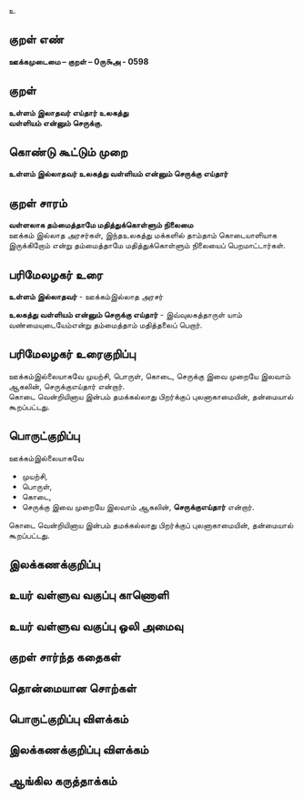 உ

## குறள் எண் 

**ஊக்கமுடைமை – குறள் – 0ரு௯அ - 0598**  

## குறள் 

**உள்ளம் இலாதவர் எய்தார் உலகத்து  
வள்ளியம் என்னும் செருக்கு.**    

## கொண்டு கூட்டும் முறை

**உள்ளம் இல்லாதவர் உலகத்து வள்ளியம் என்னும் செருக்கு எய்தார்**

## குறள் சாரம் 

**வள்ளலாக தம்மைத்தாமே மதித்துக்கொள்ளும் நிலைமை**  
ஊக்கம் இல்லாத அரசர்கள், இந்தஉலகத்து மக்களில் தாம்தாம் கொடையாளியாக இருக்கிறோம் என்று தம்மைத்தாமே மதித்துக்கொள்ளும் நிலையைப் பெறமாட்டார்கள்.  

## பரிமேலழகர் உரை

**உள்ளம் இல்லாதவர்** - ஊக்கம்இல்லாத அரசர்  

**உலகத்து வள்ளியம் என்னும் செருக்கு எய்தார்** - இவ்வுலகத்தாருள் யாம் வண்மையுடையேம்என்று தம்மைத்தாம் மதித்தலைப் பெறார்.   

## பரிமேலழகர் உரைகுறிப்பு   

ஊக்கம்இல்லையாகவே முயற்சி, பொருள், கொடை, செருக்கு இவை முறையே இலவாம் ஆகலின், செருக்குஎய்தார் என்றார்.  
கொடை வென்றியினாய இன்பம் தமக்கல்லாது பிறர்க்குப் புலனாகாமையின், தன்மையால் கூறப்பட்டது.  

## பொருட்குறிப்பு 

ஊக்கம்இல்லையாகவே  
* முயற்சி,  
* பொருள்,  
* கொடை,  
* செருக்கு இவை முறையே இலவாம் ஆகலின், **செருக்குஎய்தார்** என்றார்.  

கொடை வென்றியினாய இன்பம் தமக்கல்லாது பிறர்க்குப் புலனாகாமையின், தன்மையால் கூறப்பட்டது.     

## இலக்கணக்குறிப்பு  


## உயர் வள்ளுவ வகுப்பு காணொளி


## உயர் வள்ளுவ வகுப்பு ஒலி அமைவு 

 
## குறள் சார்ந்த கதைகள் 


## தொன்மையான சொற்கள்


## பொருட்குறிப்பு விளக்கம்


## இலக்கணக்குறிப்பு விளக்கம்


## ஆங்கில கருத்தாக்கம் 


